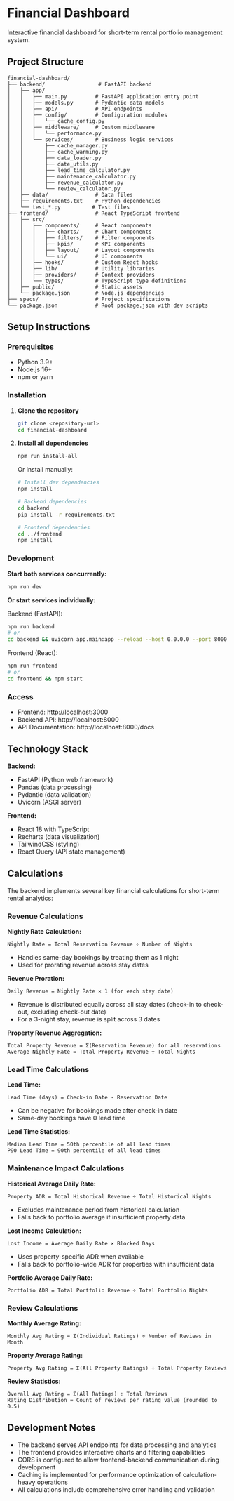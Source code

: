 # Financial Dashboard

Interactive financial dashboard for short-term rental portfolio management system.

## Project Structure

```
financial-dashboard/
├── backend/                 # FastAPI backend
│   ├── app/
│   │   ├── main.py         # FastAPI application entry point
│   │   ├── models.py       # Pydantic data models
│   │   ├── api/            # API endpoints
│   │   ├── config/         # Configuration modules
│   │   │   └── cache_config.py
│   │   ├── middleware/     # Custom middleware
│   │   │   └── performance.py
│   │   └── services/       # Business logic services
│   │       ├── cache_manager.py
│   │       ├── cache_warming.py
│   │       ├── data_loader.py
│   │       ├── date_utils.py
│   │       ├── lead_time_calculator.py
│   │       ├── maintenance_calculator.py
│   │       ├── revenue_calculator.py
│   │       └── review_calculator.py
│   ├── data/               # Data files
│   ├── requirements.txt    # Python dependencies
│   └── test_*.py          # Test files
├── frontend/               # React TypeScript frontend
│   ├── src/
│   │   ├── components/     # React components
│   │   │   ├── charts/     # Chart components
│   │   │   ├── filters/    # Filter components
│   │   │   ├── kpis/       # KPI components
│   │   │   ├── layout/     # Layout components
│   │   │   └── ui/         # UI components
│   │   ├── hooks/          # Custom React hooks
│   │   ├── lib/            # Utility libraries
│   │   ├── providers/      # Context providers
│   │   └── types/          # TypeScript type definitions
│   ├── public/             # Static assets
│   └── package.json        # Node.js dependencies
├── specs/                  # Project specifications
└── package.json            # Root package.json with dev scripts
```

## Setup Instructions

### Prerequisites

- Python 3.9+
- Node.js 16+
- npm or yarn

### Installation

1. **Clone the repository**
   ```bash
   git clone <repository-url>
   cd financial-dashboard
   ```

2. **Install all dependencies**
   ```bash
   npm run install-all
   ```

   Or install manually:
   ```bash
   # Install dev dependencies
   npm install
   
   # Backend dependencies
   cd backend
   pip install -r requirements.txt
   
   # Frontend dependencies
   cd ../frontend
   npm install
   ```

### Development

**Start both services concurrently:**
```bash
npm run dev
```

**Or start services individually:**

Backend (FastAPI):
```bash
npm run backend
# or
cd backend && uvicorn app.main:app --reload --host 0.0.0.0 --port 8000
```

Frontend (React):
```bash
npm run frontend
# or
cd frontend && npm start
```

### Access

- Frontend: http://localhost:3000
- Backend API: http://localhost:8000
- API Documentation: http://localhost:8000/docs

## Technology Stack

**Backend:**
- FastAPI (Python web framework)
- Pandas (data processing)
- Pydantic (data validation)
- Uvicorn (ASGI server)

**Frontend:**
- React 18 with TypeScript
- Recharts (data visualization)
- TailwindCSS (styling)
- React Query (API state management)

## Calculations

The backend implements several key financial calculations for short-term rental analytics:

### Revenue Calculations

**Nightly Rate Calculation:**
```
Nightly Rate = Total Reservation Revenue ÷ Number of Nights
```
- Handles same-day bookings by treating them as 1 night
- Used for prorating revenue across stay dates

**Revenue Proration:**
```
Daily Revenue = Nightly Rate × 1 (for each stay date)
```
- Revenue is distributed equally across all stay dates (check-in to check-out, excluding check-out date)
- For a 3-night stay, revenue is split across 3 dates

**Property Revenue Aggregation:**
```
Total Property Revenue = Σ(Reservation Revenue) for all reservations
Average Nightly Rate = Total Property Revenue ÷ Total Nights
```

### Lead Time Calculations

**Lead Time:**
```
Lead Time (days) = Check-in Date - Reservation Date
```
- Can be negative for bookings made after check-in date
- Same-day bookings have 0 lead time

**Lead Time Statistics:**
```
Median Lead Time = 50th percentile of all lead times
P90 Lead Time = 90th percentile of all lead times
```

### Maintenance Impact Calculations

**Historical Average Daily Rate:**
```
Property ADR = Total Historical Revenue ÷ Total Historical Nights
```
- Excludes maintenance period from historical calculation
- Falls back to portfolio average if insufficient property data

**Lost Income Calculation:**
```
Lost Income = Average Daily Rate × Blocked Days
```
- Uses property-specific ADR when available
- Falls back to portfolio-wide ADR for properties with insufficient data

**Portfolio Average Daily Rate:**
```
Portfolio ADR = Total Portfolio Revenue ÷ Total Portfolio Nights
```

### Review Calculations

**Monthly Average Rating:**
```
Monthly Avg Rating = Σ(Individual Ratings) ÷ Number of Reviews in Month
```

**Property Average Rating:**
```
Property Avg Rating = Σ(All Property Ratings) ÷ Total Property Reviews
```

**Review Statistics:**
```
Overall Avg Rating = Σ(All Ratings) ÷ Total Reviews
Rating Distribution = Count of reviews per rating value (rounded to 0.5)
```

## Development Notes

- The backend serves API endpoints for data processing and analytics
- The frontend provides interactive charts and filtering capabilities
- CORS is configured to allow frontend-backend communication during development
- Caching is implemented for performance optimization of calculation-heavy operations
- All calculations include comprehensive error handling and validation